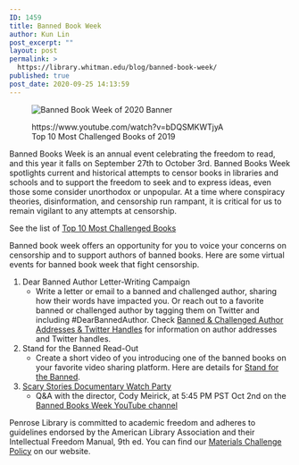 ```yaml
---
ID: 1459
title: Banned Book Week
author: Kun Lin
post_excerpt: ""
layout: post
permalink: >
  https://library.whitman.edu/blog/banned-book-week/
published: true
post_date: 2020-09-25 14:13:59
---
```

<!-- wp:image {"align":"center","id":1461,"sizeSlug":"large"} -->
<div class="wp-block-image"><figure class="aligncenter size-large"><img src="https://library.whitman.edu/blog/wp-content/uploads/sites/4/2020/09/BBW-2020-logo-horiz_500x160_0.png" alt="Banned Book Week of 2020 Banner" class="wp-image-1461"/></figure></div>
<!-- /wp:image -->

<!-- wp:core-embed/youtube {"url":"https://www.youtube.com/watch?v=bDQSMKWTjyA","type":"video","providerNameSlug":"youtube","align":"right","className":"wp-embed-aspect-16-9 wp-has-aspect-ratio"} -->
<figure class="wp-block-embed-youtube alignright wp-block-embed is-type-video is-provider-youtube wp-embed-aspect-16-9 wp-has-aspect-ratio"><div class="wp-block-embed__wrapper">
https://www.youtube.com/watch?v=bDQSMKWTjyA
</div><figcaption>Top 10 Most Challenged Books of 2019</figcaption></figure>
<!-- /wp:core-embed/youtube -->

<!-- wp:paragraph -->
<p>Banned Books Week is an annual event celebrating the freedom to read, and this year it falls on September 27th to October 3rd. Banned Books Week spotlights current and historical attempts to censor books in libraries and schools and to support the freedom to seek and to express ideas, even those some consider unorthodox or unpopular. At a time where conspiracy theories, disinformation, and censorship run rampant, it is critical for us to remain vigilant to any attempts at censorship.</p>
<!-- /wp:paragraph -->

<!-- wp:paragraph -->
<p>See the list of <a href="http://www.ala.org/advocacy/bbooks/frequentlychallengedbooks/top10">Top 10 Most Challenged Books</a> </p>
<!-- /wp:paragraph -->

<!-- wp:paragraph -->
<p>Banned book week offers an opportunity for you to voice your concerns on censorship and to support authors of banned books. Here are some virtual events for banned book week that fight censorship.</p>
<!-- /wp:paragraph -->

<!-- wp:group -->
<div class="wp-block-group"><div class="wp-block-group__inner-container"><!-- wp:list {"ordered":true} -->
<ol><li>Dear Banned Author Letter-Writing Campaign<ul><li>Write a letter or email to a banned and challenged author, sharing how their words have impacted you. Or reach out to a favorite banned or challenged author by tagging them on Twitter and including #DearBannedAuthor. Check <a href="https://docs.google.com/spreadsheets/d/1VB61aXWwX3n49mIrmJNKf-izwbSBLeQHsogJkxuRQTw/edit#gid=0">Banned &amp; Challenged Author Addresses &amp; Twitter Handles</a> for information on author addresses and Twitter handles. </li></ul></li><li>Stand for the Banned Read-Out<ul><li>Create a short video of you introducing one of the banned books on your favorite video sharing platform. Here are details for <a href="http://www.ala.org/advocacy/bbooks/standforthebanned">Stand for the Banned</a>.</li></ul></li><li><a href="http://www.ala.org/advocacy/bbooks/scarystories">Scary Stories Documentary Watch Party</a><ul><li>Q&amp;A with the director, Cody Meirick, at 5:45 PM PST Oct 2nd on the <a href="https://www.youtube.com/channel/UChEvfHejsluheyQ4nEWQhJg">Banned Books Week YouTube channel</a></li></ul></li></ol>
<!-- /wp:list --></div></div>
<!-- /wp:group -->

<!-- wp:paragraph -->
<p>Penrose Library is committed to academic freedom and adheres to guidelines endorsed by the American Library Association and their Intellectual Freedom Manual, 9th ed. You can find our <a href="https://library.whitman.edu/library-services/#Challenge">Materials Challenge Policy</a> on our website.&nbsp;</p>
<!-- /wp:paragraph -->